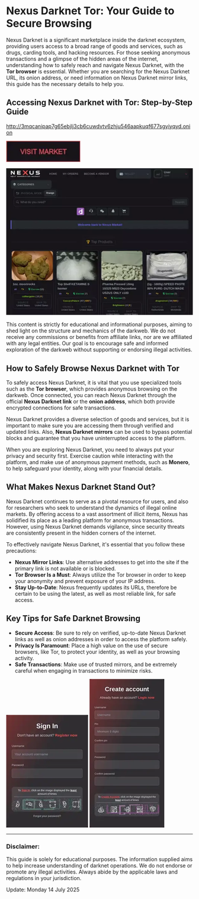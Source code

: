 # Nexus Darknet Tor: Your Guide to Secure Browsing

Nexus Darknet is a significant marketplace inside the darknet ecosystem, providing users access to a broad range of goods and services, such as drugs, carding tools, and hacking resources. For those seeking anonymous transactions and a glimpse of the hidden areas of the internet, understanding how to safely reach and navigate Nexus Darknet, with the **Tor browser** is essential. Whether you are searching for the Nexus Darknet URL, its onion address, or need information on Nexus Darknet mirror links, this guide has the necessary details to help you.

## Accessing Nexus Darknet with Tor: Step-by-Step Guide

http://3mqcanipap7g65ebjlj3cb6cuwdvtv6zhju546aapkuqf677sgyiyqyd.onion

[<img src="/screenshot/main.webp" width="200">](http://3mqcanipap7g65ebjlj3cb6cuwdvtv6zhju546aapkuqf677sgyiyqyd.onion)

<a href="http://3mqcanipap7g65ebjlj3cb6cuwdvtv6zhju546aapkuqf677sgyiyqyd.onion"><img src="/screenshot/top.webp" alt="image" style="max-width: 100%;"></a>

This content is strictly for educational and informational purposes, aiming to shed light on the structure and mechanics of the darkweb. We do not receive any commissions or benefits from affiliate links, nor are we affiliated with any legal entities. Our goal is to encourage safe and informed exploration of the darkweb without supporting or endorsing illegal activities.

## How to Safely Browse Nexus Darknet with Tor

To safely access Nexus Darknet, it is vital that you use specialized tools such as the **Tor browser**, which provides anonymous browsing on the darkweb. Once connected, you can reach Nexus Darknet through the official **Nexus Darknet link** or the **onion address**, which both provide encrypted connections for safe transactions.

Nexus Darknet provides a diverse selection of goods and services, but it is important to make sure you are accessing them through verified and updated links. Also, **Nexus Darknet mirrors** can be used to bypass potential blocks and guarantee that you have uninterrupted access to the platform.

When you are exploring Nexus Darknet, you need to always put your privacy and security first. Exercise caution while interacting with the platform, and make use of anonymous payment methods, such as **Monero**, to help safeguard your identity, along with your financial details.

## What Makes Nexus Darknet Stand Out?

Nexus Darknet continues to serve as a pivotal resource for users, and also for researchers who seek to understand the dynamics of illegal online markets. By offering access to a vast assortment of illicit items, Nexus has solidified its place as a leading platform for anonymous transactions. However, using Nexus Darknet demands vigilance, since security threats are consistently present in the hidden corners of the internet.

To effectively navigate Nexus Darknet, it's essential that you follow these precautions:

-   **Nexus Mirror Links**: Use alternative addresses to get into the site if the primary link is not available or is blocked.
-   **Tor Browser Is a Must**: Always utilize the Tor browser in order to keep your anonymity and prevent exposure of your IP address.
-   **Stay Up-to-Date**: Nexus frequently updates its URLs, therefore be certain to be using the latest, as well as most reliable link, for safe access.

## Key Tips for Safe Darknet Browsing

-   **Secure Access**: Be sure to rely on verified, up-to-date Nexus Darknet links as well as onion addresses in order to access the platform safely.
-   **Privacy Is Paramount**: Place a high value on the use of secure browsers, like Tor, to protect your identity, as well as your browsing activity.
-   **Safe Transactions**: Make use of trusted mirrors, and be extremely careful when engaging in transactions to minimize risks.

<a href="http://3mqcanipap7g65ebjlj3cb6cuwdvtv6zhju546aapkuqf677sgyiyqyd.onion"><img src="/screenshot/color.webp" alt="image" style="max-width: 100%;"></a>
<a href="http://3mqcanipap7g65ebjlj3cb6cuwdvtv6zhju546aapkuqf677sgyiyqyd.onion"><img src="/screenshot/page.webp" alt="image" style="max-width: 100%;"></a>

---

### Disclaimer:

This guide is solely for educational purposes. The information supplied aims to help increase understanding of darknet operations. We do not endorse or promote any illegal activities. Always abide by the applicable laws and regulations in your jurisdiction.

Update:  Monday 14 July 2025